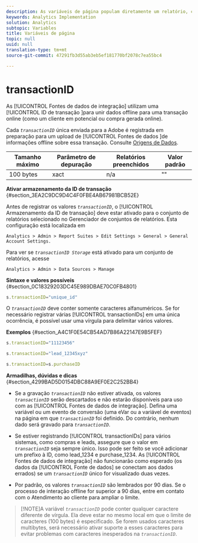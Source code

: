 ```yaml
---
description: As variáveis de página populam diretamente um relatório, como pageName, Propriedades de lista, Variáveis de lista, entre outros.
keywords: Analytics Implementation
solution: Analytics
subtopic: Variables
title: Variáveis de página
topic: null
uuid: null
translation-type: tm+mt
source-git-commit: 47291fb3d55ab3eb5ef181770bf2078c7ea55bc4

---
```



# transactionID

As [!UICONTROL Fontes de dados de integração] utilizam uma [!UICONTROL ID de transação ]para unir dados offline para uma transação online (como um cliente em potencial ou compra gerada online).


<!-- 

transactionID.xml

 -->

Cada *`transactionID`* única enviada para a Adobe é registrada em preparação para um upload de [!UICONTROL Fontes de dados ]de informações offline sobre essa transação. Consulte [Origens de Dados](https://marketing.adobe.com/resources/help/en_US/sc/datasources/).

| Tamanho máximo | Parâmetro de depuração | Relatórios preenchidos | Valor padrão |
|---|---|---|---|
| 100 bytes | xact | n/a | "" |

**Ativar armazenamento da ID de transação** {#section_3EA2C9DC9D4C4F0FBE4AB67981BCB52E}

Antes de registrar os valores *`transactionID`*, o [!UICONTROL Armazenamento da ID de transação] deve estar ativado para o conjunto de relatórios selecionado no Gerenciador de conjuntos de relatórios. Esta configuração está localizada em

```
Analytics > Admin > Report Suites > Edit Settings > General > General Account Settings.
```

Para ver se *`transactionID Storage`* está ativado para um conjunto de relatórios, acesse

```
Analytics > Admin > Data Sources > Manage
```

**Sintaxe e valores possíveis** {#section_0C18329203DC45E989DBAE70C0FB4801}

```js
s.transactionID="unique_id"
```

O *`transactionID`* deve conter somente caracteres alfanuméricos. Se for necessário registrar várias [!UICONTROL transactionIDs] em uma única ocorrência, é possível usar uma vírgula para delimitar vários valores.

**Exemplos** {#section_A4C1F0E54CB54AD7B86A22147E9B5FEF}

```js
s.transactionID="11123456"
```

```js
s.transactionID="lead_12345xyz"
```

```js
s.transactionID=s.purchaseID
```

**Armadilhas, dúvidas e dicas** {#section_4299BAD5D0154DBC88A9EF0E2C252BB4}

* Se a gravação *`transactionID`* não estiver ativada, os valores *`transactionID`* serão descartados e não estarão disponíveis para uso com as [!UICONTROL Fontes de dados de integração]. Defina uma variável ou um evento de conversão (uma eVar ou a variável de eventos) na página em que *`transactionID`* foi definido. Do contrário, nenhum dado será gravado para *`transactionID`*.

* Se estiver registrando [!UICONTROL transactionIDs] para vários sistemas, como compras e leads, assegure que o valor em *`transactionID`* seja sempre único. Isso pode ser feito se você adicionar um prefixo à ID, como lead_1234 e purchase_1234. As [!UICONTROL Fontes de dados de integração] não funcionarão como esperado (os dados da [!UICONTROL Fonte de dados] se conectam aos dados errados) se um *`transactionID`* único for visualizado duas vezes.

* Por padrão, os valores *`transactionID`* são lembrados por 90 dias. Se o processo de interação offline for superior a 90 dias, entre em contato com o Atendimento ao cliente para ampliar o limite.

> [!NOTE]A variável *`transactionID`* pode conter qualquer caractere diferente de vírgula. Ela deve estar no mesmo local em que o limite de caracteres (100 bytes) é especificado. Se forem usados caracteres multibytes, será necessário ativar suporte a esses caracteres para evitar problemas com caracteres inesperados na *`transactionID`*.
